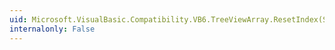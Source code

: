 ```yaml
---
uid: Microsoft.VisualBasic.Compatibility.VB6.TreeViewArray.ResetIndex(System.Windows.Forms.TreeView)
internalonly: False
---
```

